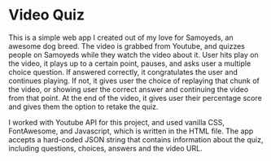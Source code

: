 # Video Quiz
This is a simple web app I created out of my love for Samoyeds, an awesome dog breed.
The video is grabbed from Youtube, and quizzes people on Samoyeds while they watch the video about it.
User hits play on the video, it plays up to a certain point, pauses, and asks user a multiple choice question. If answered correctly, it congratulates the user and continues playing. If not, it gives user the choice of replaying that chunk of the video, or showing user the correct answer and continuing the video from that point. At the end of the video, it gives user their percentage score and gives them the option to retake the quiz.

I worked with Youtube API for this project, and used vanilla CSS, FontAwesome, and Javascript, which is written in the HTML file. 
The app accepts a hard-coded JSON string that contains information about the quiz, including questions, choices, answers and the video URL.
